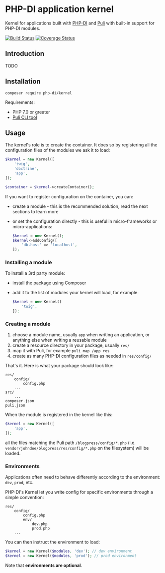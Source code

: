 # PHP-DI application kernel

Kernel for applications built with [PHP-DI](http://php-di.org) and [Puli](http://puli.io) with built-in support for PHP-DI modules.

[![Build Status](https://img.shields.io/travis/PHP-DI/Kernel.svg?style=flat-square)](https://travis-ci.org/PHP-DI/Kernel)
[![Coverage Status](https://img.shields.io/coveralls/PHP-DI/Kernel/master.svg?style=flat-square)](https://coveralls.io/r/PHP-DI/Kernel?branch=master)

## Introduction

TODO

## Installation

```
composer require php-di/kernel
```

Requirements:

- PHP 7.0 or greater
- [Puli CLI tool](http://docs.puli.io/en/latest/installation.html#installing-the-puli-cli)

## Usage

The kernel's role is to create the container. It does so by registering all the configuration files of the modules we ask it to load:

```php
$kernel = new Kernel([
    'twig',
    'doctrine',
    'app',
]);

$container = $kernel->createContainer();
```

If you want to register configuration on the container, you can:

- create a module - this is the recommended solution, read the next sections to learn more
- or set the configuration directly - this is useful in micro-frameworks or micro-applications:

    ```php
    $kernel = new Kernel();
    $kernel->addConfig([
        'db.host' => 'localhost',
    ]);
    ```

### Installing a module

To install a 3rd party module:

- install the package using Composer
- add it to the list of modules your kernel will load, for example:

    ```php
    $kernel = new Kernel([
        'twig',
    ]);
    ```

### Creating a module

1. choose a module name, usually `app` when writing an application, or anything else when writing a reusable module
1. create a resource directory in your package, usually `res/`
1. map it with Puli, for example `puli map /app res`
1. create as many PHP-DI configuration files as needed in `res/config/`

That's it. Here is what your package should look like:

```
res/
    config/
        config.php
    ...
src/
    ...
composer.json
puli.json
```

When the module is registered in the kernel like this:

```php
$kernel = new Kernel([
    'app',
]);
```

all the files matching the Puli path `/blogpress/config/*.php` (i.e. `vendor/johndoe/blogpress/res/config/*.php` on the filesystem) will be loaded.

### Environments

Applications often need to behave differently according to the environment: `dev`, `prod`, etc.

PHP-DI's Kernel let you write config for specific environments through a simple convention:

```
res/
    config/
        config.php
        env/
            dev.php
            prod.php
    ...
```

You can then instruct the environment to load:

```php
$kernel = new Kernel($modules, 'dev'); // dev environment
$kernel = new Kernel($modules, 'prod'); // prod environment
```

Note that **environments are optional**.
